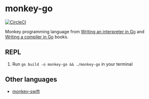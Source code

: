 # monkey-go

[![CircleCI](https://circleci.com/gh/acrucetta/monkey-go/tree/master.svg?style=svg)](https://circleci.com/gh/acrucetta/monkey-go/tree/master)

Monkey programming language from [Writing an interpreter in Go](https://interpreterbook.com) and [Writing a compiler in Go](https://compilerbook.com) books.

## REPL

1. Run `go build -o monkey-go && ./monkey-go` in your terminal

## Other languages

- [monkey-swift](https://github.com/acrucetta/monkey-swift)
